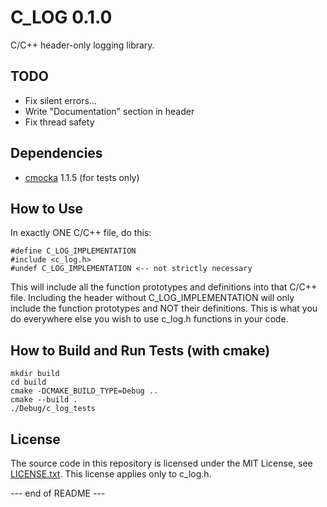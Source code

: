 C_LOG 0.1.0
===========

C/C++ header-only logging library.

TODO
----
- Fix silent errors...
- Write "Documentation" section in header
- Fix thread safety

Dependencies
------------

  - [cmocka](https://github.com/clibs/cmocka) 1.1.5 (for tests only)

How to Use
----------
In exactly ONE C/C++ file, do this:
```
#define C_LOG_IMPLEMENTATION
#include <c_log.h>
#undef C_LOG_IMPLEMENTATION <-- not strictly necessary
```
This will include all the function prototypes and definitions into that C/C++ file. Including the header without C_LOG_IMPLEMENTATION will only include the function prototypes and NOT their definitions. This is what you do everywhere else you wish to use c_log.h functions in your code.

How to Build and Run Tests (with cmake)
---------------------------------------

```
mkdir build
cd build
cmake -DCMAKE_BUILD_TYPE=Debug ..
cmake --build .
./Debug/c_log_tests
```

License
-------

The source code in this repository is licensed under the MIT License, see [LICENSE.txt](https://github.com/dewbror/c_log/blob/master/LICENSE.txt). This license applies only to c_log.h.

--- end of README ---

